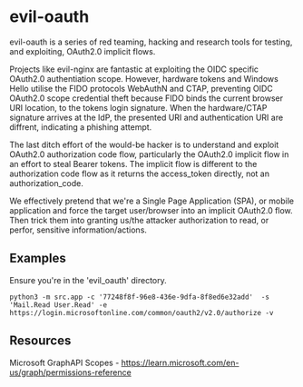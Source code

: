 # evil-oauth
evil-oauth is a series of red teaming, hacking and research tools for testing, and exploiting, OAuth2.0 implicit flows.

Projects like evil-nginx are fantastic at exploiting the OIDC specific OAuth2.0 authentiation scope. However, hardware tokens and Windows Hello utilise the FIDO protocols WebAuthN and CTAP, preventing OIDC OAuth2.0 scope credential theft because FIDO binds the current browser URI location, to the tokens login signature. When the hardware/CTAP signature arrives at the IdP, the presented URI and authentication URI are diffrent, indicating a phishing attempt.

The last ditch effort of the would-be hacker is to understand and exploit OAuth2.0 authorization code flow, particularly the OAuth2.0 implicit flow in an effort to steal Bearer tokens. The implicit flow is different to the authorization code flow as it returns the access_token directly, not an authorization_code.

We effectively pretend that we're a Single Page Application (SPA), or mobile application and force the target user/browser into an implicit OAuth2.0 flow. Then trick them into granting us/the attacker authorization to read, or perfor, sensitive information/actions.

## Examples
Ensure you're in the 'evil_oauth' directory.
```shell
python3 -m src.app -c '77248f8f-96e8-436e-9dfa-8f8ed6e32add'  -s 'Mail.Read User.Read' -e https://login.microsoftonline.com/common/oauth2/v2.0/authorize -v
```
## Resources
Microsoft GraphAPI Scopes - https://learn.microsoft.com/en-us/graph/permissions-reference
